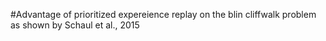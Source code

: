 #Advantage of prioritized expereience replay on the blin cliffwalk problem as shown by Schaul et al., 2015
